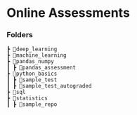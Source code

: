 # Online Assessments
### Folders
```
┣ 📂deep_learning
┣ 📂machine_learning
┣ 📂pandas_numpy
┃ ┣ 📂pandas_assessment
┣ 📂python_basics
┃ ┣ 📂sample_test
┃ ┣ 📂sample_test_autograded
┣ 📂sql
┣ 📂statistics
┃ ┣ 📂sample_repo
 ``` 

